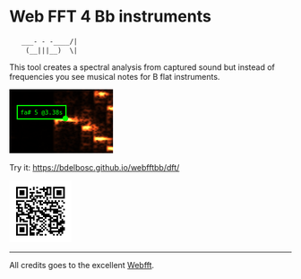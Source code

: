 # Web FFT 4 Bb instruments


       ___- - -____/|
        (__|||__)  \|


This tool creates a spectral analysis from captured sound
but instead of frequencies you see musical notes for B flat instruments.

![Example of spectral analysis](capture1.png)

Try it:
https://bdelbosc.github.io/webfftbb/dft/

[![QR code for Web FFTBB](qrcode-url.png)](https://bdelbosc.github.io/webfftbb/dft/)

-------------------
All credits goes to the excellent [Webfft](https://github.com/webfft/webfft.github.io).
